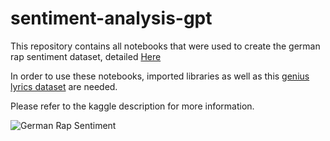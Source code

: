 # sentiment-analysis-gpt

This repository contains all notebooks that were used to create the german rap sentiment dataset, detailed [Here](https://www.kaggle.com/datasets/mxgra93/german-rap-sentiment)

In order to use these notebooks, imported libraries as well as this [genius lyrics dataset](https://www.kaggle.com/datasets/carlosgdcj/genius-song-lyrics-with-language-information)
are needed.

Please refer to the kaggle description for more information.

![German Rap Sentiment](rap-sentiment-pie-chart)
